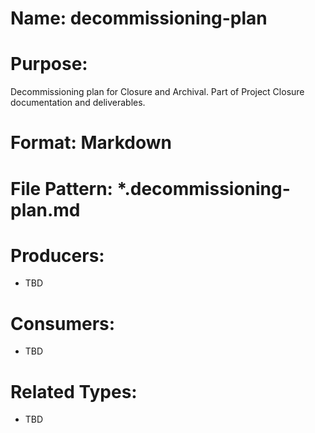 # Name: decommissioning-plan

# Purpose:
Decommissioning plan for Closure and Archival. Part of Project Closure documentation and deliverables.

# Format: Markdown

# File Pattern: *.decommissioning-plan.md

# Producers:
- TBD

# Consumers:
- TBD

# Related Types:
- TBD
